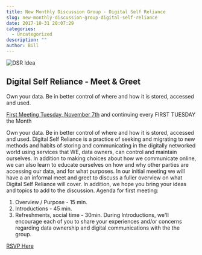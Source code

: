 ```yaml
---
title: New Monthly Discussion Group - Digital Self Reliance
slug: new-monthly-discussion-group-digital-self-reliance
date: 2017-10-31 20:07:29
categories:
  - Uncategorized
description: ""
author: Bill
---
```



![DSR Idea](/uploads/2017/10/DSR-idea-1-277x300.png)

## Digital Self Reliance - Meet & Greet

Own your data. Be in better control of where and how it is stored, accessed and used.

[First Meeting Tuesday, November 7th](https://www.meetup.com/CT-Hackerspace/events/243892158/) and continuing every FIRST TUESDAY the Month

Own your data. Be in better control of where and how it is stored, accessed and used. Digital Self Reliance is a practice of seeking and migrating to new methods and habits of storing and communicating in the digitally networked world using services that WE, data owners, can control and maintain ourselves. In addition to making choices about how we communicate online, we can also learn to educate ourselves on how and why other parties are accessing our data, and for what purposes. In our initial meeting we will have a an informal meet and greet to discuss a fuller overview on what Digital Self Reliance will cover. In addition, we hope you bring your ideas and topics to add to the discussion. Agenda for first meeting:

1. Overview / Purpose - 15 min.
2. Introductions - 45 min.
3. Refreshments, social time - 30min. During Introductions, we'll encourage each of you to share your experiences and/or concerns regarding data ownership and digital communications with the the group.

[RSVP Here](https://www.meetup.com/CT-Hackerspace/events/243892158/)

